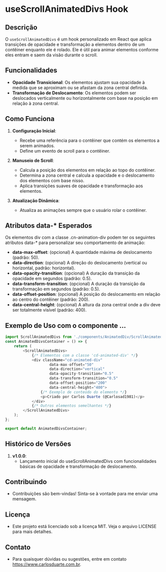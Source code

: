 # useScrollAnimatedDivs Hook

## Descrição
O `useScrollAnimatedDivs` é um hook personalizado em React que aplica transições de opacidade e transformação a elementos dentro de um contêiner enquanto ele é rolado. Ele é útil para animar elementos conforme eles entram e saem da visão durante o scroll.

## Funcionalidades
- **Opacidade Transicional**: Os elementos ajustam sua opacidade à medida que se aproximam ou se afastam da zona central definida.
- **Transformação de Deslocamento**: Os elementos podem ser deslocados verticalmente ou horizontalmente com base na posição em relação à zona central.

## Como Funciona
1. **Configuração Inicial**:
   - Recebe uma referência para o contêiner que contém os elementos a serem animados.
   - Define um evento de scroll para o contêiner.

2. **Manuseio de Scroll**:
   - Calcula a posição dos elementos em relação ao topo do contêiner.
   - Determina a zona central e calcula a opacidade e o deslocamento dos elementos com base nisso.
   - Aplica transições suaves de opacidade e transformação aos elementos.

3. **Atualização Dinâmica**:
   - Atualiza as animações sempre que o usuário rolar o contêiner.

## Atributos data-* Esperados
Os elementos div com a classe .cn-animation-div podem ter os seguintes atributos data-* para personalizar seu comportamento de animação:

   - **data-max-offset**: (opcional) A quantidade máxima de deslocamento (padrão: 50).
   - **data-direction**: (opcional) A direção do deslocamento (vertical ou horizontal, padrão: horizontal).
   - **data-opacity-transition**: (opcional) A duração da transição da opacidade em segundos (padrão: 0.5).
   - **data-transform-transition**: (opcional) A duração da transição da transformação em segundos (padrão: 0.5).
   - **data-offset-position**: (opcional) A posição do deslocamento em relação ao centro do contêiner (padrão: 200).
   - **data-central-height**: (opcional) A altura da zona central onde a div deve ser totalmente visível (padrão: 400).


## Exemplo de Uso com o componente <ScrollAnimatedDivs> ... </ScrollAnimatedDivs>
```javascript
import ScrollAnimatedDivs from './components/AnimatedDiv/ScrollAnimatedDivs';
const AnimatedDivsContainer = () => {
    return (
        <ScrollAnimatedDivs>
            {/* Elementos com a classe 'cd-animated-div' */}
            <div className="cd-animated-div"
                    data-max-offset="50"
                    data-direction="vertical"
                    data-opacity-transition="0.5"
                    data-transform-transition="0.5"
                    data-offset-position="200"
                    data-central-height="400">
                {/* Eexmplo de conteúdo do elemento */}
                <p>Criado por Carlos Duarte (@Carlosad1981)</p>
            </div>
            {/* Outros elementos semelhantes */}
        </ScrollAnimatedDivs>
    );
};

export default AnimatedDivsContainer;
```

## Histórico de Versões
1. **v1.0.0**:
    - Lançamento inicial do useScrollAnimatedDivs com funcionalidades básicas de opacidade e transformação de deslocamento.

## Contribuindo
   - Contribuições são bem-vindas! Sinta-se à vontade para me enviar uma mensagem.

## Licença
   - Este projeto está licenciado sob a licença MIT. Veja o arquivo LICENSE para mais detalhes.

## Contato
   - Para quaisquer dúvidas ou sugestões, entre em contato https://www.carlosduarte.com.br.